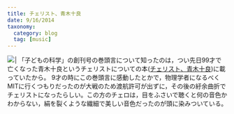 ```yaml
---
title: チェリスト、青木十良
date: 9/16/2014
taxonomy:
  category: blog
  tag: [music]
---
```



<a rel="nofollow" href="http://www.amazon.co.jp/gp/product/486410090X/ref=as_li_ss_il?ie=UTF8&camp=247&creative=7399&creativeASIN=486410090X&linkCode=as2&tag=tujp-22"><img border="0" src="http://ws-fe.amazon-adsystem.com/widgets/q?_encoding=UTF8&ASIN=486410090X&Format=_SL110_&ID=AsinImage&MarketPlace=JP&ServiceVersion=20070822&WS=1&tag=tujp-22" ></a><img src="http://ir-jp.amazon-adsystem.com/e/ir?t=tujp-22&l=as2&o=9&a=486410090X" width="1" height="1" border="0" alt="" style="border:none !important; margin:0px !important;" />|
「子どもの科学」の創刊号の巻頭言について知ったのは，つい先日99才で亡くなった青木十良というチェリストについての本([チェリスト、青木十良](http://www.amazon.co.jp/チェリスト、青木十良-大原哲夫/dp/486410090X))に載っていたから。
9才の時にこの巻頭言に感動したとかで，物理学者になるべくMITに行くつもりだったのが大戦のため渡航許可が出ずに，その後の紆余曲折でチェリストになったらしい。この方のチェロは，目をふさいで聴くと何の音色かわからない，絹を裂くような繊細で美しい音色だったのが頭に染みついている。
